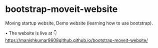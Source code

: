 # bootstrap-moveit-website
Moving startup website, Demo website (learning how to use bootstrap).

• The website is live at 👇
https://manishkumar9608github.github.io/bootstrap-moveit-website/

